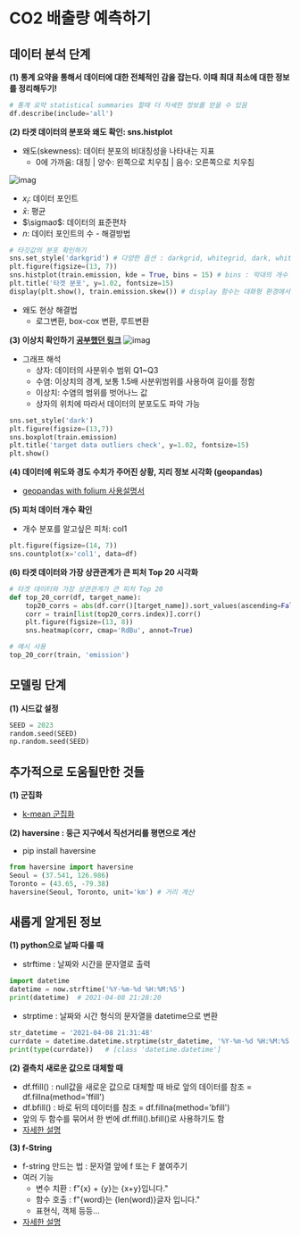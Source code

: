# CO2 배출량 예측하기

## 데이터 분석 단계


**(1) 통계 요약을 통해서 데이터에 대한 전체적인 감을 잡는다. 이때 최대 최소에 대한 정보를 정리해두기!**
```python
# 통계 요약 statistical summaries 할때 더 자세한 정보를 얻을 수 있음
df.describe(include='all')
```


**(2) 타겟 데이터의 분포와 왜도 확인: sns.histplot**
- 왜도(skewness): 데이터 분포의 비대칭성을 나타내는 지표
  - 0에 가까움: 대칭 | 양수: 왼쪽으로 치우침 | 음수: 오른쪽으로 치우침

![imag](https://www.gstatic.com/education/formulas2/553212783/en/skewness.svg) 
- $x_i$: 데이터 포인트
- $\bar{x}$: 평균
- $\sigmaσ$: 데이터의 표준편차
- $n$: 데이터 포인트의 수
​- 해결방법
```python
# 타깃값의 분포 확인하기 
sns.set_style('darkgrid') # 다양한 옵션 : darkgrid, whitegrid, dark, white, ticks
plt.figure(figsize=(13, 7))
sns.histplot(train.emission, kde = True, bins = 15) # bins : 막대의 개수
plt.title('타겟 분포', y=1.02, fontsize=15)
display(plt.show(), train.emission.skew()) # display 함수는 대화형 환경에서의 출력함수
```
- 왜도 현상 해결법
  - 로그변환, box-cox 변환, 루트변환


 **(3) 이상치 확인하기 [공부했던 링크](https://github.com/rbdus0715/Machine-Learning/blob/main/study/sklearn/creditcard_fraud.ipynb)**
![imag](https://www.simplypsychology.org/wp-content/uploads/box-whisker-plot.jpg)
- 그래프 해석
  - 상자: 데이터의 사분위수 범위 Q1~Q3
  - 수염: 이상치의 경계, 보통 1.5배 사분위범위를 사용하여 길이를 정함
  - 이상치: 수염의 범위를 벗어나느 값
  - 상자의 위치에 따라서 데이터의 분포도도 파악 가능
```python
sns.set_style('dark')
plt.figure(figsize=(13,7))
sns.boxplot(train.emission)
plt.title('target data outliers check', y=1.02, fontsize=15)
plt.show()
```

**(4) 데이터에 위도와 경도 수치가 주어진 상황, 지리 정보 시각화 (geopandas)**
- [geopandas with folium 사용설명서](https://geopandas.org/en/stable/gallery/plotting_with_folium.html)

**(5) 피처 데이터 개수 확인**
- 개수 분포를 알고싶은 피처: col1
```python
plt.figure(figsize=(14, 7))
sns.countplot(x='col1', data=df)
```

**(6) 타겟 데이터와 가장 상관관계가 큰 피처 Top 20 시각화**
```python
# 타겟 데이터와 가장 상관관계가 큰 피처 Top 20
def top_20_corr(df, target_name):
    top20_corrs = abs(df.corr()[target_name]).sort_values(ascending=False).head(20)
    corr = train[list(top20_corrs.index)].corr()
    plt.figure(figsize=(13, 8))
    sns.heatmap(corr, cmap='RdBu', annot=True)

# 예시 사용
top_20_corr(train, 'emission')
```

## 모델링 단계
**(1) 시드값 설정**
```python
SEED = 2023
random.seed(SEED)
np.random.seed(SEED)
```

## 추가적으로 도움될만한 것들
**(1) 군집화**
- [k-mean 군집화](https://github.com/rbdus0715/Machine-Learning/blob/main/competitions/Predict-CO2-Emissions-in-Rwanda/%EA%B5%B0%EC%A7%91%ED%99%94%EB%A1%9C_%EC%97%85%EA%B7%B8%EB%A0%88%EC%9D%B4%EB%93%9C.ipynb)

**(2) haversine : 둥근 지구에서 직선거리를 평면으로 계산**
- pip install haversine
```python
from haversine import haversine
Seoul = (37.541, 126.986)
Toronto = (43.65, -79.38)
haversine(Seoul, Toronto, unit='km') # 거리 계산
```



## 새롭게 알게된 정보
**(1) python으로 날짜 다룰 때**
- strftime : 날짜와 시간을 문자열로 출력
```python
import datetime
datetime = now.strftime('%Y-%m-%d %H:%M:%S')
print(datetime)  # 2021-04-08 21:28:20
```
- strptime : 날짜와 시간 형식의 문자열을 datetime으로 변환
```python
str_datetime = '2021-04-08 21:31:48'
currdate = datetime.datetime.strptime(str_datetime, '%Y-%m-%d %H:%M:%S')
print(type(currdate)) 	# [class 'datetime.datetime']
```

**(2) 결측치 새로운 값으로 대체할 때**
- df.ffill() : null값을 새로운 값으로 대체할 때 바로 앞의 데이터를 참조 = df.fillna(method='ffill')
- df.bfill() : 바로 뒤의 데이터를 참조 = df.fillna(method='bfill')
- 앞의 두 함수를 묶어서 한 번에 df.ffill().bfill()로 사용하기도 함
- [자세한 설명](https://songseungwon.tistory.com/81)

**(3) f-String**
- f-string 만드는 법 : 문자열 앞에 f 또는 F 붙여주기
- 여러 기능
  - 변수 치환 : f"{x} + {y}는 {x+y}입니다."
  - 함수 호출 : f"{word}는 {len(word)}글자 입니다."
  - 표현식, 객체 등등...
- [자세한 설명](https://www.daleseo.com/python-f-strings/)
